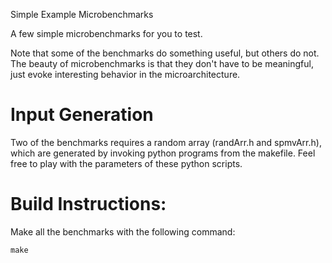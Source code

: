 Simple Example Microbenchmarks

A few simple microbenchmarks for you to test.

Note that some of the benchmarks do something useful, but others do not.  The
beauty of microbenchmarks is that they don't have to be meaningful, just evoke
interesting behavior in the microarchitecture.

# Input Generation

Two of the benchmarks requires a random array (randArr.h and spmvArr.h), which are generated by invoking python programs from the makefile.  Feel free to play with the parameters of these python scripts.
 
# Build Instructions:

Make all the benchmarks with the following command:

```
make
```


